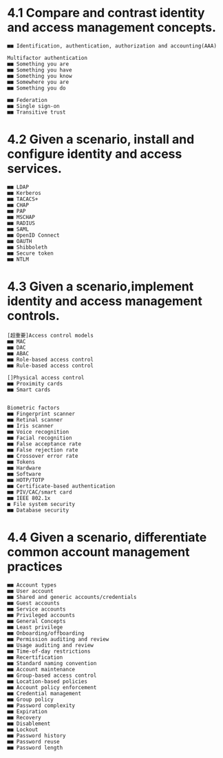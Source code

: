 #
```

```
# 4.1 Compare and contrast identity and access management concepts.
```
■■ Identification, authentication, authorization and accounting(AAA)

Multifactor authentication
■■ Something you are
■■ Something you have
■■ Something you know
■■ Somewhere you are
■■ Something you do

■■ Federation
■■ Single sign-on
■■ Transitive trust
```
# 4.2 Given a scenario, install and configure identity and access services.
```
■■ LDAP
■■ Kerberos
■■ TACACS+
■■ CHAP
■■ PAP
■■ MSCHAP
■■ RADIUS
■■ SAML
■■ OpenID Connect
■■ OAUTH
■■ Shibboleth
■■ Secure token
■■ NTLM
```
# 4.3 Given a scenario,implement identity and access management controls.
```
[超重要]Access control models
■■ MAC
■■ DAC
■■ ABAC
■■ Role-based access control
■■ Rule-based access control

[]Physical access control
■■ Proximity cards
■■ Smart cards


Biometric factors
■■ Fingerprint scanner
■■ Retinal scanner
■■ Iris scanner
■■ Voice recognition
■■ Facial recognition
■■ False acceptance rate
■■ False rejection rate
■■ Crossover error rate
■■ Tokens
■■ Hardware
■■ Software
■■ HOTP/TOTP
■■ Certificate-based authentication
■■ PIV/CAC/smart card
■■ IEEE 802.1x
■ File system security
■■ Database security
```
# 4.4 Given a scenario, differentiate common account management practices
```
■■ Account types
■■ User account
■■ Shared and generic accounts/credentials
■■ Guest accounts
■■ Service accounts
■■ Privileged accounts
■■ General Concepts
■■ Least privilege
■■ Onboarding/offboarding
■■ Permission auditing and review
■■ Usage auditing and review
■■ Time-of-day restrictions
■■ Recertification
■■ Standard naming convention
■■ Account maintenance
■■ Group-based access control
■■ Location-based policies
■■ Account policy enforcement
■■ Credential management
■■ Group policy
■■ Password complexity
■■ Expiration
■■ Recovery
■■ Disablement
■■ Lockout
■■ Password history
■■ Password reuse
■■ Password length

```
